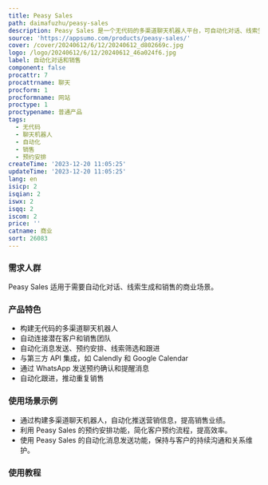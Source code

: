 ```yaml
---
title: Peasy Sales
path: daimafuzhu/peasy-sales
description: Peasy Sales 是一个无代码的多渠道聊天机器人平台，可自动化对话、线索生成和销售。利用 Peasy Sales 在 AppSumo 上获得最佳交易。
source: 'https://appsumo.com/products/peasy-sales/'
cover: /cover/20240612/6/12/20240612_d802669c.jpg
logo: /logo/20240612/6/12/20240612_46a024f6.jpg
label: 自动化对话和销售
component: false
procattr: 7
procattrname: 聊天
procform: 1
procformname: 网站
proctype: 1
proctypename: 普通产品
tags:
  - 无代码
  - 聊天机器人
  - 自动化
  - 销售
  - 预约安排
createTime: '2023-12-20 11:05:25'
updateTime: '2023-12-20 11:05:25'
lang: en
isicp: 2
isqian: 2
iswx: 2
isqq: 2
iscom: 2
price: ''
catname: 商业
sort: 26083
---
```




### 需求人群
Peasy Sales 适用于需要自动化对话、线索生成和销售的商业场景。

### 产品特色
- 构建无代码的多渠道聊天机器人
- 自动连接潜在客户和销售团队
- 自动化消息发送、预约安排、线索筛选和跟进
- 与第三方 API 集成，如 Calendly 和 Google Calendar
- 通过 WhatsApp 发送预约确认和提醒消息
- 自动化跟进，推动重复销售

### 使用场景示例
- 通过构建多渠道聊天机器人，自动化推送营销信息，提高销售业绩。
- 利用 Peasy Sales 的预约安排功能，简化客户预约流程，提高效率。
- 使用 Peasy Sales 的自动化消息发送功能，保持与客户的持续沟通和关系维护。

### 使用教程


  

